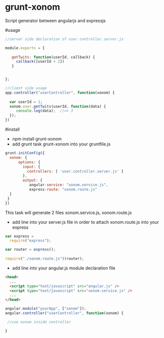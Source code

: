 # grunt-xonom
Script generator between angularjs and expressjs 

#usage


```Javascript
//server side declaration of user.controller.server.js

module.exports = {
 
   getTwits: function(userId, callback) {
     callback([userId + 2])
   }


};

```

```Javascript
//client side usage
app.controller("userController", function(xonom) {
  
  var userId = 1;
  xonom.user.getTwits(userId, function(data) {
     console.log(data);  //=> 3
  });
})
```


#install
* npm install grunt-xonom
* add grunt task grunt-xonom into your gruntfile.js
```Javascript
grunt.initConfig({
  xonom: {
      options: {
        input: {
          controllers: [ 'user.controller.server.js' ]
        },
        output: {
           angular-service: "xonom.service.js",
           express-route: "xonom.route.js"
  }
 }
})
```
This task will generate 2 files xonom.service.js, xonom.route.js

* add line into your server.js file in order to attach xonom.route.js into your express

```Javascript
var express = 
  require("express");

var router = express();
  
require("./xonom.route.js")(router);
```

* add line into your angular.js module declaration file

```Html
<head>
  ...
  <script type="text/javascript" src="angular.js" />
  <script type="text/javascript" src="xonom.service.js" />
  ...
</head>
```

```Javascript
angular.module("yourApp", ["xonom"]);
angular.controller("userController", function(xonom) {

 //use xonom inside controller

}
```
